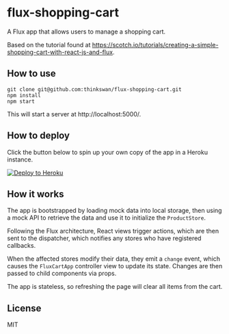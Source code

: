 # flux-shopping-cart

A Flux app that allows users to manage a shopping cart.

Based on the tutorial found at
https://scotch.io/tutorials/creating-a-simple-shopping-cart-with-react-js-and-flux.

## How to use

```
git clone git@github.com:thinkswan/flux-shopping-cart.git
npm install
npm start
```

This will start a server at http://localhost:5000/.

## How to deploy

Click the button below to spin up your own copy of the app in a Heroku
instance.

[![Deploy to Heroku](https://www.herokucdn.com/deploy/button.png)](https://heroku.com/deploy)

## How it works

The app is bootstrapped by loading mock data into local storage, then using a
mock API to retrieve the data and use it to initialize the `ProductStore`.

Following the Flux architecture, React views trigger actions, which are then
sent to the dispatcher, which notifies any stores who have registered callbacks.

When the affected stores modify their data, they emit a `change` event, which
causes the `FluxCartApp` controller view to update its state. Changes are then
passed to child components via props.

The app is stateless, so refreshing the page will clear all items from the cart.

## License

MIT

